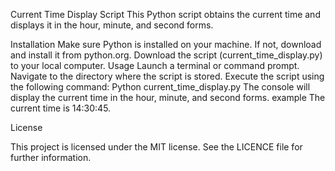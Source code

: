 Current Time Display Script
This Python script obtains the current time and displays it in the hour, minute, and second forms.


Installation
Make sure Python is installed on your machine. If not, download and install it from python.org.
Download the script (current_time_display.py) to your local computer.
Usage
Launch a terminal or command prompt.
Navigate to the directory where the script is stored.
Execute the script using the following command:
Python current_time_display.py
The console will display the current time in the hour, minute, and second forms.
example
The current time is 14:30:45.

License

This project is licensed under the MIT license. See the LICENCE file for further information.

